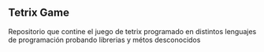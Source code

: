 Tetrix Game
---

Repositorio que contine el juego de tetrix programado en distintos lenguajes de programación probando librerias y métos desconocidos
